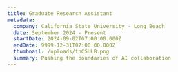 ```yaml
---
title: Graduate Research Assistant
metadata:
  company: California State University - Long Beach
  date: September 2024 - Present
  startDate: 2024-09-02T07:00:00.000Z
  endDate: 9999-12-31T07:00:00.000Z
  thumbnail: /uploads/tnCSULB.png
  summary: Pushing the boundaries of AI collaboration
---
```


